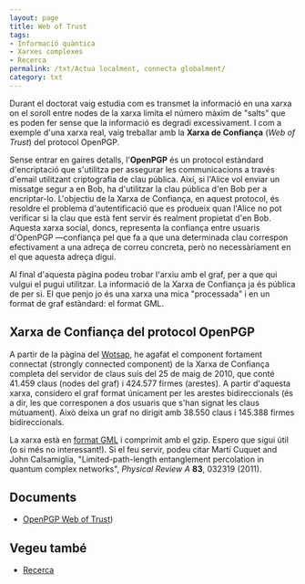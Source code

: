 ```yaml
---
layout: page
title: Web of Trust
tags:
- Informació quàntica
- Xarxes complexes
- Recerca
permalink: /txt/Actua localment, connecta globalment/
category: txt
---
```


Durant el doctorat vaig estudia com es transmet la informació en
una xarxa on el soroll entre nodes de la xarxa limita el número màxim de
"salts" que es poden fer sense que la informació es degradi excessivament. I
com a exemple d'una xarxa real, vaig treballar amb la **Xarxa de Confiança** (_Web of
Trust_) del protocol OpenPGP.

Sense entrar en gaires detalls, l'**OpenPGP** és un protocol estàndard
d'encriptació que s'utilitza per assegurar les communicacions a través d'email
utilitzant criptografia de clau pública. Així, si l'Alice vol enviar un
missatge segur a en Bob, ha d'utilitzar la clau pública d'en Bob per a
encriptar-lo. L'objectiu de la Xarxa de Confiança, en aquest protocol, és
resoldre el problema d'autentificació que es produeix quan l'Alice no pot
verificar si la clau que està fent servir és realment propietat d'en Bob.
Aquesta xarxa social, doncs, representa la confiança entre usuaris d'OpenPGP
—confiança pel que fa a que una determinada clau correspon efectivament a una
adreça de correu concreta, però no necessàriament en el que aquesta adreça
digui.

Al final d'aquesta pàgina podeu trobar l'arxiu amb el graf, per
a que qui vulgui el pugui utilitzar. La informació de la Xarxa de Confiança ja
és pública de per si. El que penjo jo és una xarxa una mica "processada" i en
un format de graf estàndard: el format GML.

## Xarxa de Confiança del protocol OpenPGP

A partir de la pàgina del
[Wotsap](http://www.lysator.liu.se/~jc/wotsap/), he agafat el component
fortament connectat (strongly connected component) de la Xarxa de Confiança
completa del servidor de claus suís del 25 de maig de 2010, que conté 41.459
claus (nodes del graf) i 424.577 firmes (arestes). A partir d'aquesta xarxa,
considero el graf format únicament per les arestes bidireccionals (és a dir,
les que corresponen a dos usuaris que s'han signat les claus mútuament). Això
deixa un graf no dirigit amb 38.550 claus i 145.388 firmes bidireccionals.

La xarxa està en [format
GML](http://www.infosun.fim.uni-passau.de/Graphlet/GML/gml-tr.html) i comprimit
amb el gzip.  Espero que sigui útil (o si més no interessant!). Si el feu
servir, podeu citar Martí Cuquet and John Calsamiglia, "Limited-path-length
entanglement percolation in quantum complex networks", _Physical Review A_ **83**,
032319 (2011). 

## Documents

* [OpenPGP Web of Trust]({{site.baseurl}}/assets/wot20100525.gml.gz))

## Vegeu també

* [Recerca]({{site.baseurl}}/Research)
